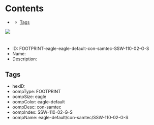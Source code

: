 



Contents
========

* [](#)
	* [Tags](#tags)
  
![][im]
# 

- ID: FOOTPRINT-eagle-eagle-default-con-samtec-SSW-110-02-G-S
- Name: 
- Description: 

## Tags

- hexID: 
- oompType: FOOTPRINT
- oompSize: eagle
- oompColor: eagle-default
- oompDesc: con-samtec
- oompIndex: SSW-110-02-G-S
- oompName: eagle-default/con-samtec/SSW-110-02-G-S



[im]: image.png
